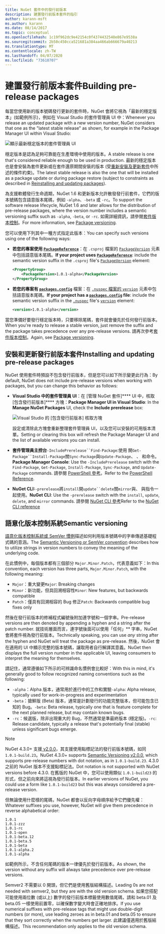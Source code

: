 ```yaml
---
title: NuGet 套件中的發行前版本
description: 建置發行前版本套件的指引
author: karann-msft
ms.author: karann
ms.date: 08/14/2017
ms.topic: conceptual
ms.openlocfilehash: 1c19f962dc9e42154c0f4374432548e867e9538a
ms.sourcegitcommit: 2b50c450cca521681a384aa466ab666679a40213
ms.translationtype: MT
ms.contentlocale: zh-TW
ms.lasthandoff: 04/07/2020
ms.locfileid: "73610707"
---
```

# <a name="building-pre-release-packages"></a><span data-ttu-id="25878-103">建置發行前版本套件</span><span class="sxs-lookup"><span data-stu-id="25878-103">Building pre-release packages</span></span>

<span data-ttu-id="25878-104">每當您使用新的版本號碼發行更新的套件時，NuGet 會將它視為「最新的穩定版本」(如範例所示)，例如在 Visual Studio 的套件管理員 UI 中：</span><span class="sxs-lookup"><span data-stu-id="25878-104">Whenever you release an updated package with a new version number, NuGet considers that one as the "latest stable release" as shown, for example in the Package Manager UI within Visual Studio:</span></span>

![顯示最新穩定版本的套件管理員 UI](media/Prerelease_01-LatestStable.png)

<span data-ttu-id="25878-106">穩定版本是認為足夠可靠能在生產環境中使用的版本。</span><span class="sxs-lookup"><span data-stu-id="25878-106">A stable release is one that's considered reliable enough to be used in production.</span></span> <span data-ttu-id="25878-107">最新的穩定版本也是會安裝為套件更新或在套件還原期間安裝的版本 (受[重新安裝及更新套件](../consume-packages/reinstalling-and-updating-packages.md)中所述的條件約束)。</span><span class="sxs-lookup"><span data-stu-id="25878-107">The latest stable release is also the one that will be installed as a package update or during package restore (subject to constraints as described in [Reinstalling and updating packages](../consume-packages/reinstalling-and-updating-packages.md)).</span></span>

<span data-ttu-id="25878-108">為支援軟體發行生命週期，NuGet 1.6 和更新版本允許散發發行前套件，它們的版本號碼包含語意版本尾碼，例如 `-alpha`、`-beta` 或 `-rc`。</span><span class="sxs-lookup"><span data-stu-id="25878-108">To support the software release lifecycle, NuGet 1.6 and later allows for the distribution of pre-release packages, where the version number includes a semantic versioning suffix such as `-alpha`, `-beta`, or `-rc`.</span></span> <span data-ttu-id="25878-109">如需詳細資訊，請參閱[套件版本控制](../concepts/package-versioning.md#pre-release-versions)。</span><span class="sxs-lookup"><span data-stu-id="25878-109">For more information, see [Package versioning](../concepts/package-versioning.md#pre-release-versions).</span></span>

<span data-ttu-id="25878-110">您可以使用下列其中一種方式指定此版本：</span><span class="sxs-lookup"><span data-stu-id="25878-110">You can specify such versions using one of the following ways:</span></span>

- <span data-ttu-id="25878-111">**若您的專案使用 [`PackageReference`](../consume-packages/package-references-in-project-files.md)**：在 `.csproj` 檔案的 [`PackageVersion`](/dotnet/core/tools/csproj.md#packageversion) 元素中包括語意版本尾碼。</span><span class="sxs-lookup"><span data-stu-id="25878-111">**If your project uses [`PackageReference`](../consume-packages/package-references-in-project-files.md)**: include the semantic version suffix in the `.csproj` file's [`PackageVersion`](/dotnet/core/tools/csproj.md#packageversion) element:</span></span>

    ```xml
    <PropertyGroup>
        <PackageVersion>1.0.1-alpha</PackageVersion>
    </PropertyGroup>
    ```

- <span data-ttu-id="25878-112">**若您的專案有 [`packages.config`](../reference/packages-config.md)** 檔案：在 [`.nuspec`](../reference/nuspec.md)[ 檔案的 `version`](../reference/nuspec.md#version) 元素中包括語意版本尾碼。</span><span class="sxs-lookup"><span data-stu-id="25878-112">**If your project has a [`packages.config`](../reference/packages-config.md) file**: include the semantic version suffix in the [`.nuspec`](../reference/nuspec.md) file's [`version`](../reference/nuspec.md#version) element:</span></span>

    ```xml
    <version>1.0.1-alpha</version>
    ```

<span data-ttu-id="25878-113">當您準備好要發行穩定版本時，只要移除尾碼，套件就會優先於任何發行前版本。</span><span class="sxs-lookup"><span data-stu-id="25878-113">When you're ready to release a stable version, just remove the suffix and the package takes precedence over any pre-release versions.</span></span> <span data-ttu-id="25878-114">請再次參考[套件版本控制](../concepts/package-versioning.md#pre-release-versions)。</span><span class="sxs-lookup"><span data-stu-id="25878-114">Again, see [Package versioning](../concepts/package-versioning.md#pre-release-versions).</span></span>

## <a name="installing-and-updating-pre-release-packages"></a><span data-ttu-id="25878-115">安裝和更新發行前版本套件</span><span class="sxs-lookup"><span data-stu-id="25878-115">Installing and updating pre-release packages</span></span>

<span data-ttu-id="25878-116">NuGet 使用套件時預設不包含發行前版本，但是您可以如下所示變更此行為：</span><span class="sxs-lookup"><span data-stu-id="25878-116">By default, NuGet does not include pre-release versions when working with packages, but you can change this behavior as follows:</span></span>

- <span data-ttu-id="25878-117">**Visual Studio 中的套件管理員 UI**：在 [管理 NuGet 套件]\*\*\*\* UI 中，核取 [包含發行前版本]\*\*\*\* 方塊：</span><span class="sxs-lookup"><span data-stu-id="25878-117">**Package Manager UI in Visual Studio**: In the **Manage NuGet Packages** UI, check the **Include prerelease** box:</span></span>

    ![Visual Studio 的 [包含發行前版本] 核取方塊](media/Prerelease_02-CheckPrerelease.png)

    <span data-ttu-id="25878-119">設定或清除此方塊會重新整理套件管理員 UI，以及您可以安裝的可用版本清單。</span><span class="sxs-lookup"><span data-stu-id="25878-119">Setting or clearing this box will refresh the Package Manager UI and the list of available versions you can install.</span></span>

- <span data-ttu-id="25878-120">**套件管理員主控台**`-IncludePrerelease``Find-Package`:使用 開`Get-Package``Install-Package`關`Sync-Package`與`Update-Package`、 、 和命令。</span><span class="sxs-lookup"><span data-stu-id="25878-120">**Package Manager Console**: Use the `-IncludePrerelease` switch with the `Find-Package`, `Get-Package`, `Install-Package`, `Sync-Package`, and `Update-Package` commands.</span></span> <span data-ttu-id="25878-121">請參閱 [PowerShell 參考](../reference/powershell-reference.md)。</span><span class="sxs-lookup"><span data-stu-id="25878-121">Refer to the [PowerShell Reference](../reference/powershell-reference.md).</span></span>

- <span data-ttu-id="25878-122">**NuGet CLI:**`-prerelease`將`install`開`update``delete`關`mirror`與、 與指令一起使用。</span><span class="sxs-lookup"><span data-stu-id="25878-122">**NuGet CLI**: Use the `-prerelease` switch with the `install`, `update`, `delete`, and `mirror` commands.</span></span> <span data-ttu-id="25878-123">請參閱 [NuGet CLI 參考](../reference/nuget-exe-cli-reference.md)</span><span class="sxs-lookup"><span data-stu-id="25878-123">Refer to the [NuGet CLI reference](../reference/nuget-exe-cli-reference.md)</span></span>

## <a name="semantic-versioning"></a><span data-ttu-id="25878-124">語意化版本控制系統</span><span class="sxs-lookup"><span data-stu-id="25878-124">Semantic versioning</span></span>

<span data-ttu-id="25878-125">[語意化版本控制系統或 SemVer 慣例](https://semver.org/spec/v1.0.0.html)描述如何利用版本號碼中的字串傳遞基礎程式碼的意涵。</span><span class="sxs-lookup"><span data-stu-id="25878-125">The [Semantic Versioning or SemVer convention](https://semver.org/spec/v1.0.0.html) describes how to utilize strings in version numbers to convey the meaning of the underlying code.</span></span>

<span data-ttu-id="25878-126">在此慣例中，每個版本都有三個部分 `Major.Minor.Patch`，代表意義如下：</span><span class="sxs-lookup"><span data-stu-id="25878-126">In this convention, each version has three parts, `Major.Minor.Patch`, with the following meaning:</span></span>

- <span data-ttu-id="25878-127">`Major`：重大變更</span><span class="sxs-lookup"><span data-stu-id="25878-127">`Major`: Breaking changes</span></span>
- <span data-ttu-id="25878-128">`Minor`：新功能，但具回溯相容性</span><span class="sxs-lookup"><span data-stu-id="25878-128">`Minor`: New features, but backwards compatible</span></span>
- <span data-ttu-id="25878-129">`Patch`：僅具有回溯相容的 Bug 修正</span><span class="sxs-lookup"><span data-stu-id="25878-129">`Patch`: Backwards compatible bug fixes only</span></span>

<span data-ttu-id="25878-130">然後在發行前版本的修補程式編號後附加連字號和一個字串。</span><span class="sxs-lookup"><span data-stu-id="25878-130">Pre-release versions are then denoted by appending a hyphen and a string after the patch number.</span></span> <span data-ttu-id="25878-131">就技術層面而言，連字號後面可以使用「任何」\*\* 字串，NuGet 會將套件視為發行前版本。</span><span class="sxs-lookup"><span data-stu-id="25878-131">Technically speaking, you can use *any* string after the hyphen and NuGet will treat the package as pre-release.</span></span> <span data-ttu-id="25878-132">然後，NuGet 會在適用的 UI 中顯示完整的版本號碼，讓取用者自行解譯其意義。</span><span class="sxs-lookup"><span data-stu-id="25878-132">NuGet then displays the full version number in the applicable UI, leaving consumers to interpret the meaning for themselves.</span></span>

<span data-ttu-id="25878-133">請記住，通常遵循如下所示的可辨識命名慣例會比較好：</span><span class="sxs-lookup"><span data-stu-id="25878-133">With this in mind, it's generally good to follow recognized naming conventions such as the following:</span></span>

- <span data-ttu-id="25878-134">`-alpha`：Alpha 版本，通常用於進行中的工作和實驗</span><span class="sxs-lookup"><span data-stu-id="25878-134">`-alpha`: Alpha release, typically used for work-in-progress and experimentation</span></span>
- <span data-ttu-id="25878-135">`-beta`：搶鮮版 (Beta) 版本，通常是計劃發行的功能完整版本，但可能包含已知的 Bug。</span><span class="sxs-lookup"><span data-stu-id="25878-135">`-beta`: Beta release, typically one that is feature complete for the next planned release, but may contain known bugs.</span></span>
- <span data-ttu-id="25878-136">`-rc`：候選版，除非出現重大的 Bug，不然通常是準最終版本 (穩定版)。</span><span class="sxs-lookup"><span data-stu-id="25878-136">`-rc`: Release candidate, typically a release that's potentially final (stable) unless significant bugs emerge.</span></span>

> [!Note]
> <span data-ttu-id="25878-137">NuGet 4.3.0+ 支援[ v2.0.0](https://semver.org/spec/v2.0.0.html)，其支援使用點標記法的發行前版本號碼，如同 `1.0.1-build.23`。</span><span class="sxs-lookup"><span data-stu-id="25878-137">NuGet 4.3.0+ supports [Semantic Versioning v2.0.0](https://semver.org/spec/v2.0.0.html), which supports pre-release numbers with dot notation, as in `1.0.1-build.23`.</span></span> <span data-ttu-id="25878-138">4.3.0 之前的 NuGet 版本不支援點標記法。</span><span class="sxs-lookup"><span data-stu-id="25878-138">Dot notation is not supported with NuGet versions before 4.3.0.</span></span> <span data-ttu-id="25878-139">在舊版的 NuGet 中，您可以使用類似 `1.0.1-build23` 的形式，但之前向來將這視為發行前版本。</span><span class="sxs-lookup"><span data-stu-id="25878-139">In earlier versions of NuGet, you could use a form like `1.0.1-build23` but this was always considered a pre-release version.</span></span>

<span data-ttu-id="25878-140">但無論使用什麼樣的尾碼，NuGet 都會以反向字母順序給予它們優先權：</span><span class="sxs-lookup"><span data-stu-id="25878-140">Whatever suffixes you use, however, NuGet will give them precedence in reverse alphabetical order:</span></span>

    1.0.1
    1.0.1-zzz
    1.0.1-rc
    1.0.1-open
    1.0.1-beta.12
    1.0.1-beta.5
    1.0.1-beta
    1.0.1-alpha.2
    1.0.1-alpha

<span data-ttu-id="25878-141">如範例所示，不含任何尾碼的版本一律優先於發行前版本。</span><span class="sxs-lookup"><span data-stu-id="25878-141">As shown, the version without any suffix will always take precedence over pre-release versions.</span></span>

<span data-ttu-id="25878-142">Semver2 不需要以 0 開頭，但它們是使用舊版結構描述。</span><span class="sxs-lookup"><span data-stu-id="25878-142">Leading 0s are not needed with semver2, but they are with the old version schema.</span></span> <span data-ttu-id="25878-143">如果您搭配可能使用兩位數 (或以上) 數字的發行前版本標籤使用數值尾碼，請和 beta.01 及 beta.05 一樣使用前置零，以確保數字變大時會正確地排序。</span><span class="sxs-lookup"><span data-stu-id="25878-143">If you use numerical suffixes with pre-release tags that might use double-digit numbers (or more), use leading zeroes as in beta.01 and beta.05 to ensure that they sort correctly when the numbers get larger.</span></span> <span data-ttu-id="25878-144">此建議僅適用於舊版結構描述。</span><span class="sxs-lookup"><span data-stu-id="25878-144">This recommendation only applies to the old version schema.</span></span>
